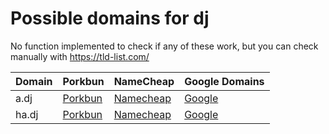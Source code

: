 # Possible domains for dj

No function implemented to check if any of these work, but you can check manually with https://tld-list.com/

| Domain | Porkbun | NameCheap | Google Domains |
|---|---|---|---|
| a.dj | [Porkbun](https://porkbun.com/checkout/search?prb=e814663da1&tlds=&idnLanguage=&search=search&q=a.dj) | [Namecheap](https://www.namecheap.com/domains/registration/results/?domain=a.dj) | [Google](https://domains.google.com/registrar/search?searchTerm=a.dj) |
| ha.dj | [Porkbun](https://porkbun.com/checkout/search?prb=e814663da1&tlds=&idnLanguage=&search=search&q=ha.dj) | [Namecheap](https://www.namecheap.com/domains/registration/results/?domain=ha.dj) | [Google](https://domains.google.com/registrar/search?searchTerm=ha.dj) |
